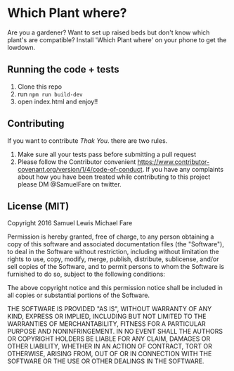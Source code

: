 # Which Plant where?

Are you a gardener? Want to set up raised beds but don't know which plant's are compatible? Install 'Which Plant where' on your phone to get the lowdown.

## Running the code + tests

1. Clone this repo
2. run `npm run build-dev`
3. open index.html and enjoy!!

## Contributing
If you want to contribute *Thak You*. there are two rules. 

1. Make sure all your tests pass before submitting a pull request
2. Please follow the Contributor convenient https://www.contributor-covenant.org/version/1/4/code-of-conduct. If you have any complaints about how you have been treated while contributing to this project please DM @SamuelFare on twitter.  

## License (MIT)
Copyright 2016 Samuel Lewis Michael Fare

Permission is hereby granted, free of charge, to any person obtaining a copy of this software and associated documentation files (the "Software"), to deal in the Software without restriction, including without limitation the rights to use, copy, modify, merge, publish, distribute, sublicense, and/or sell copies of the Software, and to permit persons to whom the Software is furnished to do so, subject to the following conditions:

The above copyright notice and this permission notice shall be included in all copies or substantial portions of the Software.

THE SOFTWARE IS PROVIDED "AS IS", WITHOUT WARRANTY OF ANY KIND, EXPRESS OR IMPLIED, INCLUDING BUT NOT LIMITED TO THE WARRANTIES OF MERCHANTABILITY, FITNESS FOR A PARTICULAR PURPOSE AND NONINFRINGEMENT. IN NO EVENT SHALL THE AUTHORS OR COPYRIGHT HOLDERS BE LIABLE FOR ANY CLAIM, DAMAGES OR OTHER LIABILITY, WHETHER IN AN ACTION OF CONTRACT, TORT OR OTHERWISE, ARISING FROM, OUT OF OR IN CONNECTION WITH THE SOFTWARE OR THE USE OR OTHER DEALINGS IN THE SOFTWARE.
